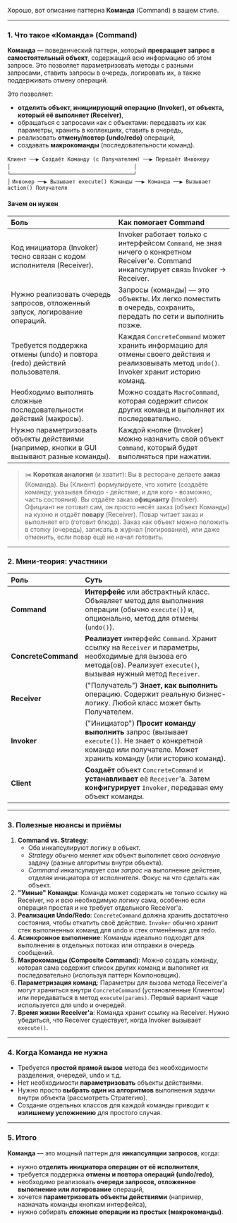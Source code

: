 Хорошо, вот описание паттерна **Команда** (Command) в вашем стиле.

---

### 1. Что такое «Команда» (Command)

**Команда** — поведенческий паттерн, который **превращает запрос в самостоятельный объект**, содержащий всю информацию об этом запросе. Это позволяет параметризовать методы с разными запросами, ставить запросы в очередь, логировать их, а также поддерживать отмену операций.

Это позволяет:

*   **отделить объект, инициирующий операцию (Invoker), от объекта, который её выполняет (Receiver)**,
*   обращаться с запросами как с объектами: передавать их как параметры, хранить в коллекциях, ставить в очередь,
*   реализовать **отмену/повтор (undo/redo)** операций,
*   создавать **макрокоманды** (последовательности команд).

`Клиент ──▶ Создаёт Команду (с Получателем) ──▶ Передаёт Инвокеру`
`             │                                       │`
`             └───────────────────────────────────────┘`
`                                                       │`
`Инвокер ──▶ Вызывает execute() Команды ──▶ Команда ──▶ Вызывает action() Получателя`

#### Зачем он нужен

| Боль                                                                                          | Как помогает Command                                                                                                                                 |
| :-------------------------------------------------------------------------------------------- | :--------------------------------------------------------------------------------------------------------------------------------------------------- |
| Код инициатора (Invoker) тесно связан с кодом исполнителя (Receiver).                         | Invoker работает только с интерфейсом `Command`, не зная ничего о конкретном Receiver'е. Command инкапсулирует связь Invoker -> Receiver.          |
| Нужно реализовать очередь запросов, отложенный запуск, логирование операций.                 | Запросы (команды) — это объекты. Их легко поместить в очередь, сохранить, передать по сети и выполнить позже.                                        |
| Требуется поддержка отмены (undo) и повтора (redo) действий пользователя.                     | Каждая `ConcreteCommand` может хранить информацию для отмены своего действия и реализовывать метод `undo()`. Invoker хранит историю команд.     |
| Необходимо выполнять сложные последовательности действий (макросы).                            | Можно создать `MacroCommand`, которая содержит список других команд и выполняет их последовательно.                                                |
| Нужно параметризовать объекты действиями (например, кнопки в GUI вызывают разные команды).    | Каждой кнопке (Invoker) можно назначить свой объект `Command`, который будет выполняться при нажатии.                                            |

> ✂️ **Короткая аналогия** (и хватит): Вы в ресторане делаете **заказ** (Команда). Вы (Клиент) формулируете, что хотите (создаёте команду, указывая блюдо - действие, и для кого - возможно, часть состояния). Вы отдаёте заказ **официанту** (Invoker). Официант не готовит сам, он просто несёт заказ (объект Команды) на кухню и отдаёт **повару** (Receiver). Повар читает заказ и выполняет его (готовит блюдо). Заказ как объект можно положить в стопку (очередь), записать в журнал (логирование), или даже отменить, если повар ещё не начал готовить.

---

### 2. Мини‑теория: участники

| Роль              | Суть                                                                                                                                                                    |
| :---------------- | :---------------------------------------------------------------------------------------------------------------------------------------------------------------------- |
| **Command**       | **Интерфейс** или абстрактный класс. Объявляет метод для выполнения операции (обычно `execute()`) и, опционально, метод для отмены (`undo()`).                             |
| **ConcreteCommand**| **Реализует** интерфейс `Command`. Хранит ссылку на `Receiver` и параметры, необходимые для вызова его метода(ов). Реализует `execute()`, вызывая нужный метод `Receiver`. |
| **Receiver**      | ("Получатель") **Знает, как выполнить** операцию. Содержит реальную бизнес-логику. Любой класс может быть Получателем.                                                      |
| **Invoker**       | ("Инициатор") **Просит команду выполнить** запрос (вызывает `execute()`). Не знает о конкретной команде или получателе. Может хранить команду (или историю команд).       |
| **Client**        | **Создаёт** объект `ConcreteCommand` и **устанавливает** её `Receiver`'а. Затем **конфигурирует** `Invoker`, передавая ему объект команды.                                   |

---

### 3. Полезные нюансы и приёмы

1.  **Command vs. Strategy**:
    *   Оба инкапсулируют логику в объект.
    *   *Strategy* обычно меняет *как* объект выполняет свою *основную* задачу (разные алгоритмы внутри объекта).
    *   *Command* инкапсулирует *сам запрос* на выполнение действия, отделяя инициатора от исполнителя. Фокус на *что* сделать как объект.
2.  **"Умные" Команды**: Команда может содержать не только ссылку на Receiver, но и всю необходимую логику сама, особенно если операция простая и не требует отдельного Receiver'а.
3.  **Реализация Undo/Redo**: `ConcreteCommand` должна хранить достаточно состояния, чтобы откатить своё действие. `Invoker` обычно хранит стек выполненных команд для undo и стек отменённых для redo.
4.  **Асинхронное выполнение**: Команды идеально подходят для выполнения в отдельных потоках или отправки в очередь сообщений.
5.  **Макрокоманды (Composite Command)**: Можно создать команду, которая сама содержит список других команд и выполняет их последовательно (используя паттерн Компоновщик).
6.  **Параметризация команд**: Параметры для вызова метода Receiver'а могут храниться внутри `ConcreteCommand` (установленные Клиентом) или передаваться в метод `execute(params)`. Первый вариант чаще используется для undo и очередей.
7.  **Время жизни Receiver'а**: Команда хранит ссылку на Receiver. Нужно убедиться, что Receiver существует, когда Invoker вызывает `execute()`.

---

### 4. Когда Команда не нужна

*   Требуется **простой прямой вызов** метода без необходимости разделения, очередей, undo и т.д.
*   Нет необходимости **параметризовать** объекты действиями.
*   Нужно просто **выбрать один из алгоритмов** выполнения задачи внутри объекта (рассмотреть Стратегию).
*   Создание отдельных классов для каждой команды приводит к **излишнему усложнению** для простого случая.

---

### 5. Итого

**Команда** — это мощный паттерн для **инкапсуляции запросов**, когда:

*   нужно **отделить инициатора операции от её исполнителя**,
*   требуется поддержка **отмены и повтора операций (undo/redo)**,
*   необходимо реализовать **очереди запросов, отложенное выполнение или логирование** операций,
*   хочется **параметризовать объекты действиями** (например, назначать команды кнопкам интерфейса),
*   нужно собирать **сложные операции из простых (макрокоманды)**.